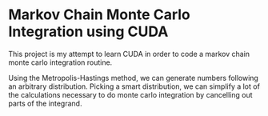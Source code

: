 # Markov Chain Monte Carlo Integration using CUDA

This project is my attempt to learn CUDA in order to code a markov chain monte carlo integration routine.

Using the Metropolis-Hastings method, we can generate numbers following an arbitrary distribution.
Picking a smart distribution, we can simplify a lot of the calculations necessary to do monte carlo integration by cancelling out parts of the integrand.
